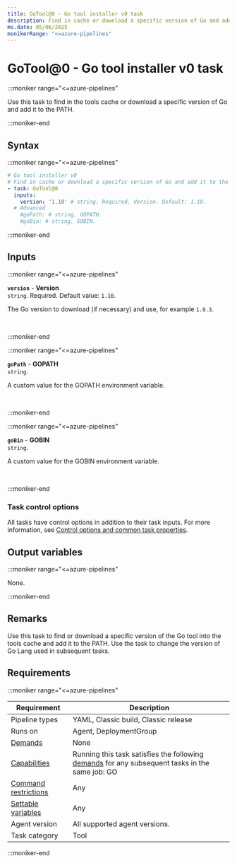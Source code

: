 ```yaml
---
title: GoTool@0 - Go tool installer v0 task
description: Find in cache or download a specific version of Go and add it to the PATH.
ms.date: 05/06/2025
monikerRange: "<=azure-pipelines"
---
```


# GoTool@0 - Go tool installer v0 task

<!-- :::description::: -->
:::moniker range="<=azure-pipelines"

<!-- :::editable-content name="description"::: -->
Use this task to find in the tools cache or download a specific version of Go and add it to the PATH.
<!-- :::editable-content-end::: -->

:::moniker-end

<!-- :::description-end::: -->

<!-- :::syntax::: -->
## Syntax

:::moniker range="<=azure-pipelines"

```yaml
# Go tool installer v0
# Find in cache or download a specific version of Go and add it to the PATH.
- task: GoTool@0
  inputs:
    version: '1.10' # string. Required. Version. Default: 1.10.
  # Advanced
    #goPath: # string. GOPATH. 
    #goBin: # string. GOBIN.
```

:::moniker-end

<!-- :::syntax-end::: -->

<!-- :::inputs::: -->
## Inputs

<!-- :::item name="version"::: -->
:::moniker range="<=azure-pipelines"

**`version`** - **Version**<br>
`string`. Required. Default value: `1.10`.<br>
<!-- :::editable-content name="helpMarkDown"::: -->
The Go version to download (if necessary) and use, for example `1.9.3`.
<!-- :::editable-content-end::: -->
<br>

:::moniker-end
<!-- :::item-end::: -->
<!-- :::item name="goPath"::: -->
:::moniker range="<=azure-pipelines"

**`goPath`** - **GOPATH**<br>
`string`.<br>
<!-- :::editable-content name="helpMarkDown"::: -->
A custom value for the GOPATH environment variable.
<!-- :::editable-content-end::: -->
<br>

:::moniker-end
<!-- :::item-end::: -->
<!-- :::item name="goBin"::: -->
:::moniker range="<=azure-pipelines"

**`goBin`** - **GOBIN**<br>
`string`.<br>
<!-- :::editable-content name="helpMarkDown"::: -->
A custom value for the GOBIN environment variable.
<!-- :::editable-content-end::: -->
<br>

:::moniker-end
<!-- :::item-end::: -->

### Task control options

All tasks have control options in addition to their task inputs. For more information, see [Control options and common task properties](/azure/devops/pipelines/yaml-schema/steps-task#common-task-properties).
<!-- :::inputs-end::: -->

<!-- :::outputVariables::: -->
## Output variables

:::moniker range="<=azure-pipelines"

None.

:::moniker-end
<!-- :::outputVariables-end::: -->

<!-- :::remarks::: -->
<!-- :::editable-content name="remarks"::: -->
## Remarks

Use this task to find or download a specific version of the Go tool into the tools cache and add it to the PATH. Use the task to change the version of Go Lang used in subsequent tasks.
<!-- :::editable-content-end::: -->
<!-- :::remarks-end::: -->

<!-- :::examples::: -->
<!-- :::editable-content name="examples"::: -->
<!-- :::editable-content-end::: -->
<!-- :::examples-end::: -->

<!-- :::properties::: -->
## Requirements

:::moniker range="<=azure-pipelines"

| Requirement | Description |
|-------------|-------------|
| Pipeline types | YAML, Classic build, Classic release |
| Runs on | Agent, DeploymentGroup |
| [Demands](/azure/devops/pipelines/process/demands) | None |
| [Capabilities](/azure/devops/pipelines/agents/agents#capabilities) | Running this task satisfies the following [demands](/azure/devops/pipelines/process/demands) for any subsequent tasks in the same job: GO |
| [Command restrictions](/azure/devops/pipelines/security/templates#agent-logging-command-restrictions) | Any |
| [Settable variables](/azure/devops/pipelines/security/templates#agent-logging-command-restrictions) | Any |
| Agent version | All supported agent versions. |
| Task category | Tool |

:::moniker-end
<!-- :::properties-end::: -->

<!-- :::see-also::: -->
<!-- :::editable-content name="seeAlso"::: -->
<!-- :::editable-content-end::: -->
<!-- :::see-also-end::: -->